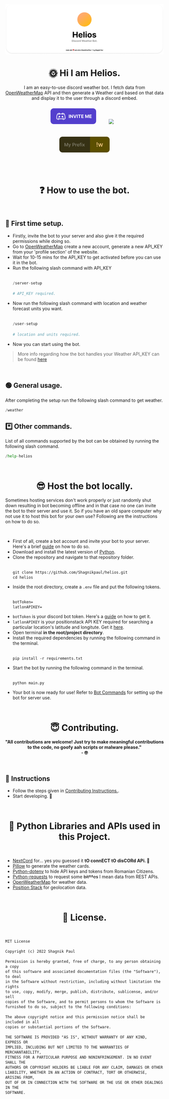 
![Logo](https://github.com/Shagnikpaul/helios/blob/main/images/banner.png)


<h1 align="center">🌞 Hi I am Helios.</h1>
<p align="center">I am an easy-to-use discord weather bot. I fetch data from <a href="https://openweathermap.org/api">OpenWeatherMap</a> API and then generate a Weather card based on that data and display it to the user through a discord embed.</p>

<p align="center">
<a href="https://discord.com/api/oauth2/authorize?client_id=1045392740499853312&permissions=2147600384&scope=bot%20applications.commands" target="_blank" rel="noopener noreferrer"><img src="https://github.com/Shagnikpaul/helios/blob/main/images/button.png" height=50px style="Padding: 10px;"></a>
‎ ‎ ‎ ‎ 
<a href="https://discord.gg/QeeQaJtJ3q" target="_blank" rel="noopener noreferrer"><img src="https://media.discordapp.net/attachments/937729461766479912/1048898411480490015/supportserverButton.png" height=50px style="Padding: 10px;"></a>
‎ ‎ ‎ ‎ 
<br>
‎ ‎ ‎ ‎ 
<br>
<a href="https://github.com/Shagnikpaul/helios#-first-time-setup" target="_blank" rel="noopener noreferrer"><img src="https://github.com/Shagnikpaul/helios/blob/main/images/prefix.png" height=50px style="Padding: 10px;"></a>
</p>


<br><br>

<h1 align="center">❓ How to use the bot.</h1>
<br>


<h2>🔧 First time setup.</h2>
<ul>
  <li>Firstly, invite the bot to your server and also give it the required permissions while doing so.</li>
  <li>Go to <a href="https://openweathermap.org/api">OpenWeatherMap</a> create a new account, generate a new API_KEY from your 'profile section' of the website.</li>
  <li>Wait for 10-15 mins for the API_KEY to get activated before you can use it in the bot.</li>
  <li>Run the following slash command with API_KEY</li>
  
  <br>
  
  
  
  
```python 
/server-setup

# API_KEY required.   
```
  <li>Now run the following slash command with location and weather forecast units you want.</li>
  
  
  <br>
  
  
```python 
/user-setup

# location and units required.   
```

 <li>Now you can start using the bot.</li>
  
</ul> 

> More info regarding how the bot handles your Weather API_KEY can be found [here](https://github.com/Shagnikpaul/helios/blob/main/KEY_HANDLING.md)


<br>
<h2>🟢 General usage.</h2>
<p>After completing the setup run the following slash command to get weather.</p>


```python 
/weather 
```


<h2>*️⃣ Other commands.</h2>
<p>List of all commands supported by the bot can be obtained by running the following slash command.</p>


```python 
/help-helios   
```
<br>
<h1 align="center">😎 Host the bot locally.</h1>
<p>Sometimes hosting services don't work properly or just randomly shut down resulting in bot becoming offline and in that case no one can invite the bot to their 
server and use it. So if you have an old spare computer why not use it to host this bot for your own use? Following are the instructions on how to do so.</p>
<br>




<ul>
  <li>First of all, create a bot account and invite your bot to your server. Here's a brief <a href="https://discordpy.readthedocs.io/en/stable/discord.html">guide</a> on how to do so.</li>
  <li>Download and install the latest version of <a href="https://www.python.org/downloads/">Python</a>.</li>
  <li>Clone the repository and navigate to that repository folder.</li>
 <br>
 

```
git clone https://github.com/Shagnikpaul/helios.git
cd helios
```

 <li>Inside the root directory, create a <code>.env</code> file and put the following tokens.</li>
 <br>
 
 
 ```
botToken=
latlonAPIKEY=
```
 
  <li><code>botToken</code> is your discord bot token. Here's a <a href="https://github.com/Tyrrrz/DiscordChatExporter/wiki/Obtaining-Token-and-Channel-IDs#how-to-get-a-bot-token">guide</a> on how to get it.</li>
  <li><code>latlonAPIKEY</code> is your positionstack API KEY required for searching a particular location's latitude and longitute. Get it <a href="https://positionstack.com/signup/free">here</a>.</li>
  <li>Open terminal <b>in the root/project directory</b>.</li> 
 <li>Install the required dependencies by running the following command in the terminal.</li>
 
 <br>
 
 
 ```
pip install -r requirements.txt
```

 <li>Start the bot by running the following command in the terminal.</li>
 <br>
 
 ```
python main.py
```
<li>Your bot is now ready for use! Refer to <a href="https://github.com/Shagnikpaul/helios#-how-to-use-the-bot">Bot Commands</a> for setting up the bot for server use.</li>
</ul>
<br>
<h1 align="center">😇 Contributing.</h1>
<p align="center"><b>"All contributions are welcome! Just try to make meaningful contributions to the code, no goofy aah scripts or malware please." <br> - 🤓</b></p>
<br>
<h2>📖 Instructions</h2>
<ul>
  <li>Follow the steps given in <a href="https://github.com/Shagnikpaul/helios/blob/main/CONTRIBUTING.md">Contributing Instructions.</a>.</li>
  <li>Start developing. 🤯</li>
</ul>
<br>
<h1 align="center">🌟 Python Libraries and APIs used in this Project.</h1>
<br>
<ul>
  <li><a href="https://github.com/nextcord/nextcord">NextCord</a> for... yes you guessed it <b>tO connECT tO disCORd APi. 🤯</b></li>
  <li><a href="https://pypi.org/project/Pillow/">Pillow</a> to generate the weather cards.</b></li>
  <li><a href="https://pypi.org/project/python-dotenv/">Python-dotenv</a> to hide API keys and tokens from Romanian Citizens.</li>
  <li><a href="https://pypi.org/project/requests/">Python-requests</a> to request some <del>bit**es</del> I mean data from REST APIs.</li>
  <li><a href="https://openweathermap.org/api">OpenWeatherMap</a> for weather data.</li>
  <li><a href="https://positionstack.com/">Position Stack</a> for geolocation data.</li>
</ul>
<br>
<h1 align="center">🚨 License.</h1>
<br>


```
MIT License

Copyright (c) 2022 Shagnik Paul

Permission is hereby granted, free of charge, to any person obtaining a copy
of this software and associated documentation files (the "Software"), to deal
in the Software without restriction, including without limitation the rights
to use, copy, modify, merge, publish, distribute, sublicense, and/or sell
copies of the Software, and to permit persons to whom the Software is
furnished to do so, subject to the following conditions:

The above copyright notice and this permission notice shall be included in all
copies or substantial portions of the Software.

THE SOFTWARE IS PROVIDED "AS IS", WITHOUT WARRANTY OF ANY KIND, EXPRESS OR
IMPLIED, INCLUDING BUT NOT LIMITED TO THE WARRANTIES OF MERCHANTABILITY,
FITNESS FOR A PARTICULAR PURPOSE AND NONINFRINGEMENT. IN NO EVENT SHALL THE
AUTHORS OR COPYRIGHT HOLDERS BE LIABLE FOR ANY CLAIM, DAMAGES OR OTHER
LIABILITY, WHETHER IN AN ACTION OF CONTRACT, TORT OR OTHERWISE, ARISING FROM,
OUT OF OR IN CONNECTION WITH THE SOFTWARE OR THE USE OR OTHER DEALINGS IN THE
SOFTWARE.
```
